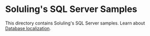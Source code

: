 # Soluling's SQL Server Samples

This directory contains Soluling's SQL Server samples. Learn about [Database localization](https://www.soluling.com/Help/Database/Index.htm).

